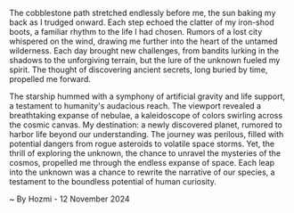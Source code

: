 
The cobblestone path stretched endlessly before me, the sun baking my back as I trudged onward. Each step echoed the clatter of my iron-shod boots, a familiar rhythm to the life I had chosen. Rumors of a lost city whispered on the wind, drawing me further into the heart of the untamed wilderness. Each day brought new challenges, from bandits lurking in the shadows to the unforgiving terrain, but the lure of the unknown fueled my spirit. The thought of discovering ancient secrets, long buried by time, propelled me forward.

The starship hummed with a symphony of artificial gravity and life support, a testament to humanity's audacious reach. The viewport revealed a breathtaking expanse of nebulae, a kaleidoscope of colors swirling across the cosmic canvas. My destination: a newly discovered planet, rumored to harbor life beyond our understanding. The journey was perilous, filled with potential dangers from rogue asteroids to volatile space storms. Yet, the thrill of exploring the unknown, the chance to unravel the mysteries of the cosmos, propelled me through the endless expanse of space. Each leap into the unknown was a chance to rewrite the narrative of our species, a testament to the boundless potential of human curiosity. 

~ By Hozmi - 12 November 2024
